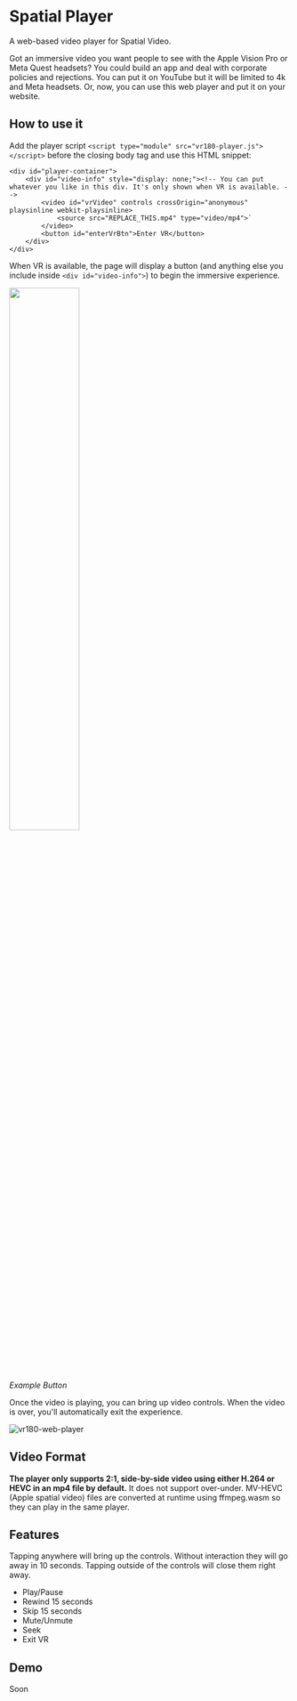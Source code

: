 # Spatial Player 
A web-based video player for Spatial Video.

Got an immersive video you want people to see with the Apple Vision Pro or Meta Quest headsets? You could build an app and deal with corporate policies and rejections. You can put it on YouTube but it will be limited to 4k and Meta headsets. Or, now, you can use this web player and put it on your website.

## How to use it
Add the player script `<script type="module" src="vr180-player.js"></script>` before the closing body tag and use this HTML snippet: 
```
<div id="player-container">
	<div id="video-info" style="display: none;"><!-- You can put whatever you like in this div. It's only shown when VR is available. -->
		<video id="vrVideo" controls crossOrigin="anonymous" playsinline webkit-playsinline>
			<source src="REPLACE_THIS.mp4" type="video/mp4">`
		</video>
		<button id="enterVrBtn">Enter VR</button>
	</div>
</div>
```
When VR is available, the page will display a button (and anything else you include inside `<div id="video-info">`) to begin the immersive experience. 

<img src="https://github.com/user-attachments/assets/05db6208-6d42-48fa-a0da-55de41f35e6d" width=50%>

*Example Button*

Once the video is playing, you can bring up video controls. When the video is over, you'll automatically exit the experience.

![vr180-web-player](https://github.com/user-attachments/assets/ac86dba9-add9-462e-9590-26abc5f20912)

## Video Format
**The player only supports 2:1, side-by-side video using either H.264 or HEVC in an mp4 file by default.** It does not support over-under. MV-HEVC (Apple spatial video) files are converted at runtime using ffmpeg.wasm so they can play in the same player.

## Features
Tapping anywhere will bring up the controls. Without interaction they will go away in 10 seconds. Tapping outside of the controls will close them right away.
- Play/Pause
- Rewind 15 seconds
- Skip 15 seconds
- Mute/Unmute
- Seek
- Exit VR

## Demo
Soon 

